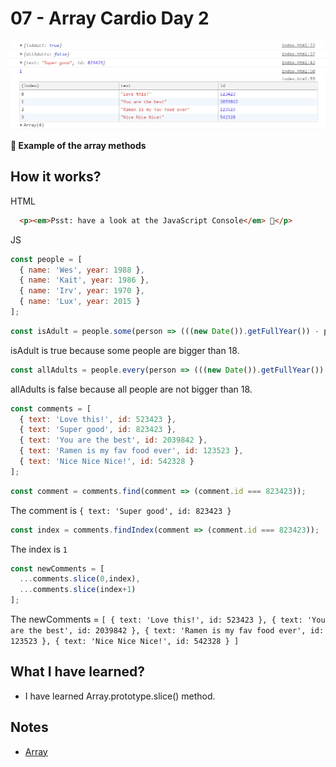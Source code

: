 # 07 - Array Cardio Day 2

![](https://github.com/erhanersoz/JavaScript30/blob/master/Screenshots/demo_07.png?raw=true)

**:dart: Example of the array methods**

## How it works?

HTML

```html
  <p><em>Psst: have a look at the JavaScript Console</em> 💁</p>
```

JS

```js
const people = [
  { name: 'Wes', year: 1988 },
  { name: 'Kait', year: 1986 },
  { name: 'Irv', year: 1970 },
  { name: 'Lux', year: 2015 }
];
```

```js
const isAdult = people.some(person => (((new Date()).getFullYear()) - person.year >= 19));
```
isAdult is true because some people are bigger than 18.

```js
const allAdults = people.every(person => (((new Date()).getFullYear()) - person.year >= 19));
```
allAdults is false because all people are not bigger than 18.

```js
const comments = [
  { text: 'Love this!', id: 523423 },
  { text: 'Super good', id: 823423 },
  { text: 'You are the best', id: 2039842 },
  { text: 'Ramen is my fav food ever', id: 123523 },
  { text: 'Nice Nice Nice!', id: 542328 }
];
```

```js
const comment = comments.find(comment => (comment.id === 823423));
```
The comment is `{ text: 'Super good', id: 823423 }`

```js
const index = comments.findIndex(comment => (comment.id === 823423));
```
The index is `1`

```js
const newComments = [
  ...comments.slice(0,index),
  ...comments.slice(index+1)
];
```
The newComments = `[
  { text: 'Love this!', id: 523423 },
  { text: 'You are the best', id: 2039842 },
  { text: 'Ramen is my fav food ever', id: 123523 },
  { text: 'Nice Nice Nice!', id: 542328 }
]`

## What I have learned?

- I have learned Array.prototype.slice() method.

## Notes

- [Array](https://developer.mozilla.org/en-US/docs/Web/JavaScript/Reference/Global_Objects/Array)
